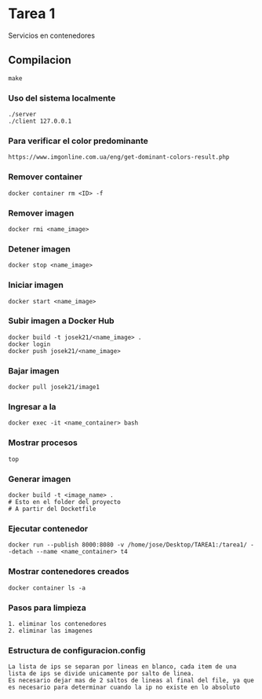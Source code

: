 # Tarea 1
Servicios en contenedores

## Compilacion
    make
    
### Uso del sistema localmente

    ./server
    ./client 127.0.0.1

### Para verificar el color predominante 
    https://www.imgonline.com.ua/eng/get-dominant-colors-result.php

### Remover container
    docker container rm <ID> -f

### Remover imagen
    docker rmi <name_image>

### Detener imagen
    docker stop <name_image>

### Iniciar imagen
    docker start <name_image>

### Subir imagen a Docker Hub
    docker build -t josek21/<name_image> .
    docker login
    docker push josek21/<name_image>

### Bajar imagen
    docker pull josek21/image1

### Ingresar a la
    docker exec -it <name_container> bash

### Mostrar procesos
    top

### Generar imagen 
    docker build -t <image_name> .
    # Esto en el folder del proyecto
    # A partir del Docketfile

### Ejecutar contenedor
    docker run --publish 8000:8080 -v /home/jose/Desktop/TAREA1:/tarea1/ --detach --name <name_container> t4

### Mostrar contenedores creados
    docker container ls -a

### Pasos para limpieza
    1. eliminar los contenedores
    2. eliminar las imagenes

### Estructura de configuracion.config
    La lista de ips se separan por lineas en blanco, cada item de una lista de ips se divide unicamente por salto de linea.
    Es necesario dejar mas de 2 saltos de lineas al final del file, ya que es necesario para determinar cuando la ip no existe en lo absoluto